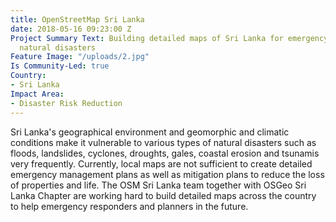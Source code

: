 ```yaml
---
title: OpenStreetMap Sri Lanka
date: 2018-05-16 09:23:00 Z
Project Summary Text: Building detailed maps of Sri Lanka for emergency response during
  natural disasters
Feature Image: "/uploads/2.jpg"
Is Community-Led: true
Country:
- Sri Lanka
Impact Area:
- Disaster Risk Reduction
---
```


Sri Lanka's geographical environment and geomorphic and climatic conditions make it vulnerable to various types of natural disasters such as floods, landslides, cyclones, droughts, gales, coastal erosion and tsunamis very frequently. Currently, local maps are not sufficient to create detailed emergency management plans as well as mitigation plans to reduce the loss of properties and life. The OSM Sri Lanka team together with OSGeo Sri Lanka Chapter are working hard to build detailed maps across the country to help emergency responders and planners in the future.   